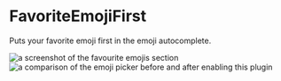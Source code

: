# FavoriteEmojiFirst

Puts your favorite emoji first in the emoji autocomplete.

![a screenshot of the favourite emojis section](https://github.com/prodbyeagle/cord/assets/45497981/419c8c16-1afc-46e0-9cc2-20b9c3489711)
![a comparison of the emoji picker before and after enabling this plugin](https://github.com/prodbyeagle/cord/assets/45497981/4f57626d-cfc6-4155-a47c-2eac191231bb)
